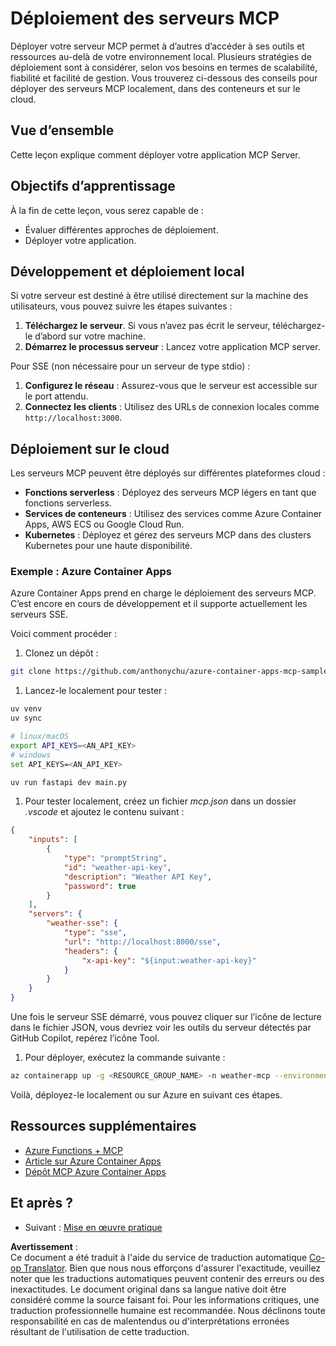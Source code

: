 <!--
CO_OP_TRANSLATOR_METADATA:
{
  "original_hash": "7816cc28f7ab9a54e31f9246429ffcd9",
  "translation_date": "2025-05-16T14:59:59+00:00",
  "source_file": "03-GettingStarted/08-deployment/README.md",
  "language_code": "fr"
}
-->
# Déploiement des serveurs MCP

Déployer votre serveur MCP permet à d’autres d’accéder à ses outils et ressources au-delà de votre environnement local. Plusieurs stratégies de déploiement sont à considérer, selon vos besoins en termes de scalabilité, fiabilité et facilité de gestion. Vous trouverez ci-dessous des conseils pour déployer des serveurs MCP localement, dans des conteneurs et sur le cloud.

## Vue d’ensemble

Cette leçon explique comment déployer votre application MCP Server.

## Objectifs d’apprentissage

À la fin de cette leçon, vous serez capable de :

- Évaluer différentes approches de déploiement.
- Déployer votre application.

## Développement et déploiement local

Si votre serveur est destiné à être utilisé directement sur la machine des utilisateurs, vous pouvez suivre les étapes suivantes :

1. **Téléchargez le serveur**. Si vous n’avez pas écrit le serveur, téléchargez-le d’abord sur votre machine.  
1. **Démarrez le processus serveur** : Lancez votre application MCP server.

Pour SSE (non nécessaire pour un serveur de type stdio) :

1. **Configurez le réseau** : Assurez-vous que le serveur est accessible sur le port attendu.  
1. **Connectez les clients** : Utilisez des URLs de connexion locales comme `http://localhost:3000`.

## Déploiement sur le cloud

Les serveurs MCP peuvent être déployés sur différentes plateformes cloud :

- **Fonctions serverless** : Déployez des serveurs MCP légers en tant que fonctions serverless.  
- **Services de conteneurs** : Utilisez des services comme Azure Container Apps, AWS ECS ou Google Cloud Run.  
- **Kubernetes** : Déployez et gérez des serveurs MCP dans des clusters Kubernetes pour une haute disponibilité.

### Exemple : Azure Container Apps

Azure Container Apps prend en charge le déploiement des serveurs MCP. C’est encore en cours de développement et il supporte actuellement les serveurs SSE.

Voici comment procéder :

1. Clonez un dépôt :

  ```sh
  git clone https://github.com/anthonychu/azure-container-apps-mcp-sample.git
  ```

1. Lancez-le localement pour tester :

  ```sh
  uv venv
  uv sync

  # linux/macOS
  export API_KEYS=<AN_API_KEY>
  # windows
  set API_KEYS=<AN_API_KEY>

  uv run fastapi dev main.py
  ```

1. Pour tester localement, créez un fichier *mcp.json* dans un dossier *.vscode* et ajoutez le contenu suivant :

  ```json
  {
      "inputs": [
          {
              "type": "promptString",
              "id": "weather-api-key",
              "description": "Weather API Key",
              "password": true
          }
      ],
      "servers": {
          "weather-sse": {
              "type": "sse",
              "url": "http://localhost:8000/sse",
              "headers": {
                  "x-api-key": "${input:weather-api-key}"
              }
          }
      }
  }
  ```

  Une fois le serveur SSE démarré, vous pouvez cliquer sur l’icône de lecture dans le fichier JSON, vous devriez voir les outils du serveur détectés par GitHub Copilot, repérez l’icône Tool.

1. Pour déployer, exécutez la commande suivante :

  ```sh
  az containerapp up -g <RESOURCE_GROUP_NAME> -n weather-mcp --environment mcp -l westus --env-vars API_KEYS=<AN_API_KEY> --source .
  ```

Voilà, déployez-le localement ou sur Azure en suivant ces étapes.

## Ressources supplémentaires

- [Azure Functions + MCP](https://learn.microsoft.com/en-us/samples/azure-samples/remote-mcp-functions-dotnet/remote-mcp-functions-dotnet/)  
- [Article sur Azure Container Apps](https://techcommunity.microsoft.com/blog/appsonazureblog/host-remote-mcp-servers-in-azure-container-apps/4403550)  
- [Dépôt MCP Azure Container Apps](https://github.com/anthonychu/azure-container-apps-mcp-sample)  

## Et après ?

- Suivant : [Mise en œuvre pratique](/04-PracticalImplementation/README.md)

**Avertissement** :  
Ce document a été traduit à l'aide du service de traduction automatique [Co-op Translator](https://github.com/Azure/co-op-translator). Bien que nous nous efforçons d'assurer l'exactitude, veuillez noter que les traductions automatiques peuvent contenir des erreurs ou des inexactitudes. Le document original dans sa langue native doit être considéré comme la source faisant foi. Pour les informations critiques, une traduction professionnelle humaine est recommandée. Nous déclinons toute responsabilité en cas de malentendus ou d'interprétations erronées résultant de l'utilisation de cette traduction.